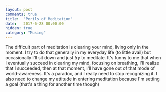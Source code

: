 ```yaml
---
layout: post
comments: true
title:  "Perils of Meditation"
date:   2017-6-28 00:00:00
hidden: true
category: "Musing"
---
```


The difficult part of meditation is clearing your mind, living only in the moment. I try to do that generally in my everyday life (to little avail) but occasionally I'll sit down and just _try_ to meditate. It's funny to me that when I eventually succeed in clearing my mind, focusing on breathing, I'll realize that I succeeded, then at that moment, I'll have gone out of that mode of world-awareness. It's a paradox, and I really need to stop recognizing it. I also need to change my attitude in entering meditation because I'm setting a goal (that's a thing for another time though)
